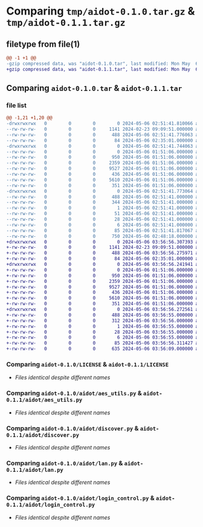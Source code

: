 # Comparing `tmp/aidot-0.1.0.tar.gz` & `tmp/aidot-0.1.1.tar.gz`

## filetype from file(1)

```diff
@@ -1 +1 @@
-gzip compressed data, was "aidot-0.1.0.tar", last modified: Mon May  6 02:51:41 2024, max compression
+gzip compressed data, was "aidot-0.1.1.tar", last modified: Mon May  6 03:56:56 2024, max compression
```

## Comparing `aidot-0.1.0.tar` & `aidot-0.1.1.tar`

### file list

```diff
@@ -1,21 +1,20 @@
-drwxrwxrwx   0        0        0        0 2024-05-06 02:51:41.810066 aidot-0.1.0/
--rw-rw-rw-   0        0        0     1141 2024-02-23 09:09:51.000000 aidot-0.1.0/LICENSE
--rw-rw-rw-   0        0        0      488 2024-05-06 02:51:41.776063 aidot-0.1.0/PKG-INFO
--rw-rw-rw-   0        0        0       84 2024-05-06 02:35:01.000000 aidot-0.1.0/README.md
-drwxrwxrwx   0        0        0        0 2024-05-06 02:51:41.744063 aidot-0.1.0/aidot/
--rw-rw-rw-   0        0        0        0 2024-05-06 01:51:06.000000 aidot-0.1.0/aidot/__init__.py
--rw-rw-rw-   0        0        0      950 2024-05-06 01:51:06.000000 aidot-0.1.0/aidot/aes_utils.py
--rw-rw-rw-   0        0        0     2359 2024-05-06 01:51:06.000000 aidot-0.1.0/aidot/discover.py
--rw-rw-rw-   0        0        0     9527 2024-05-06 01:51:06.000000 aidot-0.1.0/aidot/lan.py
--rw-rw-rw-   0        0        0      436 2024-05-06 01:51:06.000000 aidot-0.1.0/aidot/login_const.py
--rw-rw-rw-   0        0        0     5610 2024-05-06 01:51:06.000000 aidot-0.1.0/aidot/login_control.py
--rw-rw-rw-   0        0        0      351 2024-05-06 01:51:06.000000 aidot-0.1.0/aidot/login_data.py
-drwxrwxrwx   0        0        0        0 2024-05-06 02:51:41.773064 aidot-0.1.0/aidot.egg-info/
--rw-rw-rw-   0        0        0      488 2024-05-06 02:51:41.000000 aidot-0.1.0/aidot.egg-info/PKG-INFO
--rw-rw-rw-   0        0        0      344 2024-05-06 02:51:41.000000 aidot-0.1.0/aidot.egg-info/SOURCES.txt
--rw-rw-rw-   0        0        0        1 2024-05-06 02:51:41.000000 aidot-0.1.0/aidot.egg-info/dependency_links.txt
--rw-rw-rw-   0        0        0       51 2024-05-06 02:51:41.000000 aidot-0.1.0/aidot.egg-info/entry_points.txt
--rw-rw-rw-   0        0        0       28 2024-05-06 02:51:41.000000 aidot-0.1.0/aidot.egg-info/requires.txt
--rw-rw-rw-   0        0        0        6 2024-05-06 02:51:41.000000 aidot-0.1.0/aidot.egg-info/top_level.txt
--rw-rw-rw-   0        0        0       85 2024-05-06 02:51:41.817067 aidot-0.1.0/setup.cfg
--rw-rw-rw-   0        0        0      750 2024-05-06 02:48:18.000000 aidot-0.1.0/setup.py
+drwxrwxrwx   0        0        0        0 2024-05-06 03:56:56.307393 aidot-0.1.1/
+-rw-rw-rw-   0        0        0     1141 2024-02-23 09:09:51.000000 aidot-0.1.1/LICENSE
+-rw-rw-rw-   0        0        0      488 2024-05-06 03:56:56.275971 aidot-0.1.1/PKG-INFO
+-rw-rw-rw-   0        0        0       84 2024-05-06 02:35:01.000000 aidot-0.1.1/README.md
+drwxrwxrwx   0        0        0        0 2024-05-06 03:56:56.241941 aidot-0.1.1/aidot/
+-rw-rw-rw-   0        0        0        0 2024-05-06 01:51:06.000000 aidot-0.1.1/aidot/__init__.py
+-rw-rw-rw-   0        0        0      950 2024-05-06 01:51:06.000000 aidot-0.1.1/aidot/aes_utils.py
+-rw-rw-rw-   0        0        0     2359 2024-05-06 01:51:06.000000 aidot-0.1.1/aidot/discover.py
+-rw-rw-rw-   0        0        0     9527 2024-05-06 01:51:06.000000 aidot-0.1.1/aidot/lan.py
+-rw-rw-rw-   0        0        0      436 2024-05-06 01:51:06.000000 aidot-0.1.1/aidot/login_const.py
+-rw-rw-rw-   0        0        0     5610 2024-05-06 01:51:06.000000 aidot-0.1.1/aidot/login_control.py
+-rw-rw-rw-   0        0        0      351 2024-05-06 01:51:06.000000 aidot-0.1.1/aidot/login_data.py
+drwxrwxrwx   0        0        0        0 2024-05-06 03:56:56.272561 aidot-0.1.1/aidot.egg-info/
+-rw-rw-rw-   0        0        0      488 2024-05-06 03:56:55.000000 aidot-0.1.1/aidot.egg-info/PKG-INFO
+-rw-rw-rw-   0        0        0      312 2024-05-06 03:56:56.000000 aidot-0.1.1/aidot.egg-info/SOURCES.txt
+-rw-rw-rw-   0        0        0        1 2024-05-06 03:56:55.000000 aidot-0.1.1/aidot.egg-info/dependency_links.txt
+-rw-rw-rw-   0        0        0       28 2024-05-06 03:56:55.000000 aidot-0.1.1/aidot.egg-info/requires.txt
+-rw-rw-rw-   0        0        0        6 2024-05-06 03:56:55.000000 aidot-0.1.1/aidot.egg-info/top_level.txt
+-rw-rw-rw-   0        0        0       85 2024-05-06 03:56:56.311427 aidot-0.1.1/setup.cfg
+-rw-rw-rw-   0        0        0      635 2024-05-06 03:56:09.000000 aidot-0.1.1/setup.py
```

### Comparing `aidot-0.1.0/LICENSE` & `aidot-0.1.1/LICENSE`

 * *Files identical despite different names*

### Comparing `aidot-0.1.0/aidot/aes_utils.py` & `aidot-0.1.1/aidot/aes_utils.py`

 * *Files identical despite different names*

### Comparing `aidot-0.1.0/aidot/discover.py` & `aidot-0.1.1/aidot/discover.py`

 * *Files identical despite different names*

### Comparing `aidot-0.1.0/aidot/lan.py` & `aidot-0.1.1/aidot/lan.py`

 * *Files identical despite different names*

### Comparing `aidot-0.1.0/aidot/login_control.py` & `aidot-0.1.1/aidot/login_control.py`

 * *Files identical despite different names*

